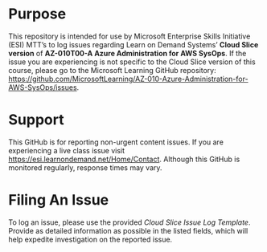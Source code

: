 
# Purpose

This repository is intended for use by Microsoft Enterprise Skills Initiative (ESI) MTT’s to log issues regarding Learn on Demand Systems’ **Cloud Slice version** of **AZ-010T00-A Azure Administration for AWS SysOps**. If the issue you are experiencing is not specific to the Cloud Slice version of this course, please go to the Microsoft Learning GitHub repository: https://github.com/MicrosoftLearning/AZ-010-Azure-Administration-for-AWS-SysOps/issues.

# Support
This GitHub is for reporting non-urgent content issues. If you are experiencing a live class issue visit https://esi.learnondemand.net/Home/Contact. Although this GitHub is monitored regularly, response times may vary. 



# Filing An Issue

To log an issue, please use the provided *Cloud Slice Issue Log Template*. Provide as detailed information as possible in the listed fields, which will help expedite investigation on the reported issue.

